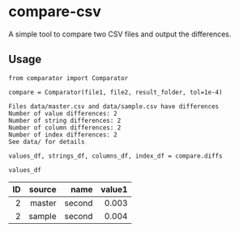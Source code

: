 # compare-csv
A simple tool to compare two CSV files and output the differences.

## Usage
```
from comparator import Comparator

compare = Comparator(file1, file2, result_folder, tol=1e-4)
```

```
Files data/master.csv and data/sample.csv have differences
Number of value differences: 2
Number of string differences: 2
Number of column differences: 2
Number of index differences: 2
See data/ for details
```

```
values_df, strings_df, columns_df, index_df = compare.diffs
```

```
values_df
```

|ID| source|      name | value1 |
|---:|---:|----------:|-------:|
|2|master|    second |  0.003 |
|2|sample|second|  0.004 |
